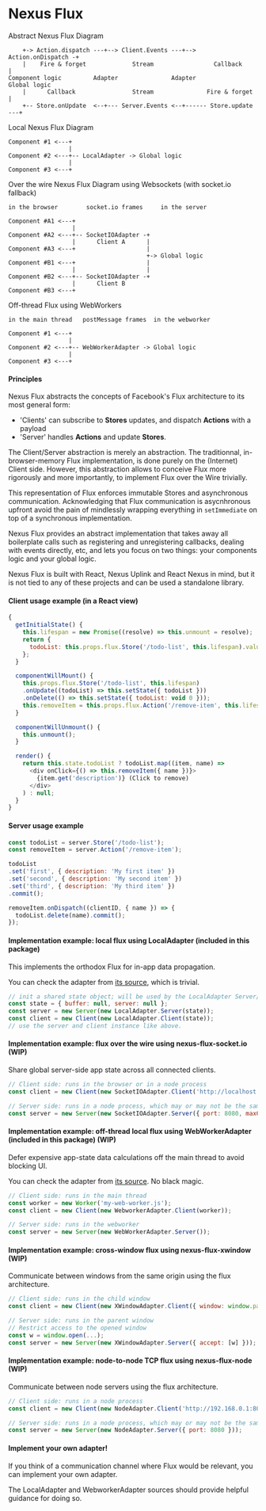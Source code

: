 Nexus Flux
==========

Abstract Nexus Flux Diagram
```
    +-> Action.dispatch ---+--> Client.Events ---+--> Action.onDispatch -+
    |    Fire & forget             Stream                 Callback       |
Component logic         Adapter               Adapter               Global logic
    |      Callback                Stream               Fire & forget    |
    +-- Store.onUpdate  <--+--- Server.Events <--+------ Store.update ---+
```


Local Nexus Flux Diagram
```
Component #1 <---+
                 |
Component #2 <---+-- LocalAdapter -> Global logic
                 |
Component #3 <---+

```

Over the wire Nexus Flux Diagram using Websockets (with socket.io fallback)
```
in the browser        socket.io frames     in the server

Component #A1 <---+
                  |
Component #A2 <---+-- SocketIOAdapter -+
                  |      Client A      |
Component #A3 <---+                    |
                                       +-> Global logic
Component #B1 <---+                    |
                  |                    |
Component #B2 <---+-- SocketIOAdapter -+
                  |      Client B
Component #B3 <---+
```

Off-thread Flux using WebWorkers
```
in the main thread   postMessage frames  in the webworker

Component #1 <---+
                 |
Component #2 <---+-- WebWorkerAdapter -> Global logic
                 |
Component #3 <---+
```

#### Principles

Nexus Flux abstracts the concepts of Facebook's Flux architecture to its most general form:
- 'Clients' can subscribe to __Stores__ updates, and dispatch __Actions__ with a payload
- 'Server' handles __Actions__ and update __Stores__.

The Client/Server abstraction is merely an abstraction. The traditionnal, in-browser-memory
Flux implementation, is done purely on the (Internet) Client side. However, this abstraction allows
to conceive Flux more rigorously and more importantly, to implement Flux over the Wire trivially.

This representation of Flux enforces immutable Stores and asynchronous communication. Acknowledging
that Flux communication is asycnhronous upfront avoid the pain of mindlessly wrapping everything in `setImmediate`
on top of a synchronous implementation.

Nexus Flux provides an abstract implementation that takes away all boilerplate calls such as registering and unregistering callbacks, dealing with events directly, etc,
and lets you focus on two things: your components logic and your global logic.

Nexus Flux is built with React, Nexus Uplink and React Nexus in mind, but it is not tied to any of these projects and can be used a standalone library.

#### Client usage example (in a React view)

```js
{
  getInitialState() {
    this.lifespan = new Promise((resolve) => this.unmount = resolve);
    return {
      todoList: this.props.flux.Store('/todo-list', this.lifespan).value,
    };
  }

  componentWillMount() {
    this.props.flux.Store('/todo-list', this.lifespan)
    .onUpdate((todoList) => this.setState({ todoList }))
    .onDelete(() => this.setState({ todoList: void 0 }));
    this.removeItem = this.props.flux.Action('/remove-item', this.lifespan).dispatch;
  }

  componentWillUnmount() {
    this.unmount();
  }

  render() {
    return this.state.todoList ? todoList.map((item, name) =>
      <div onClick={() => this.removeItem({ name })}>
        {item.get('description')} (Click to remove)
      </div>
    ) : null;
  }
}
```

#### Server usage example

```js
const todoList = server.Store('/todo-list');
const removeItem = server.Action('/remove-item');

todoList
.set('first', { description: 'My first item' })
.set('second', { description: 'My second item' })
.set('third', { description: 'My third item' })
.commit();

removeItem.onDispatch((clientID, { name }) => {
  todoList.delete(name).commit();
});
```

#### Implementation example: local flux using LocalAdapter (included in this package)

This implements the orthodox Flux for in-app data propagation.

You can check the adapter from [its source](https://github.com/elierotenberg/nexus-flux/tree/master/src/LocalAdapter.js), which is trivial.

```js
// init a shared state object; will be used by the LocalAdapter Server/Clients
const state = { buffer: null, server: null };
const server = new Server(new LocalAdapter.Server(state));
const client = new Client(new LocalAdapter.Client(state));
// use the server and client instance like above.
```

#### Implementation example: flux over the wire using nexus-flux-socket.io (WIP)

Share global server-side app state across all connected clients.

```js
// Client side: runs in the browser or in a node process
const client = new Client(new SocketIOAdapter.Client('http://localhost:8080'));
```

```js
// Server side: runs in a node process, which may or may not be the same process
const server = new Server(new SocketIOAdapter.Server({ port: 8080, maxClients: 50000 });
```

#### Implementation example: off-thread local flux using WebWorkerAdapter (included in this package) (WIP)

Defer expensive app-state data calculations off the main thread to avoid blocking UI.

You can check the adapter from [its source](https://github.com/elierotenberg/nexus-flux/tree/master/src/WebWorkerAdapter.js). No black magic.

```js
// Client side: runs in the main thread
const worker = new Worker('my-web-worker.js');
const client = new Client(new WebworkerAdapter.Client(worker));
```

```js
// Server side: runs in the webworker
const server = new Server(new WebWorkerAdapter.Server());
```

#### Implementation example: cross-window flux using nexus-flux-xwindow (WIP)

Communicate between windows from the same origin using the flux architecture.

```js
// Client side: runs in the child window
const client = new Client(new XWindowAdapter.Client({ window: window.parent }));
```

```js
// Server side: runs in the parent window
// Restrict access to the opened window
const w = window.open(...);
const server = new Server(new XWindowAdapter.Server({ accept: [w] }));
```

#### Implementation example: node-to-node TCP flux using nexus-flux-node (WIP)

Communicate between node servers using the flux architecture.

```js
// Client side: runs in a node process
const client = new Client(new NodeAdapter.Client('http://192.168.0.1:8080'));
```

```js
// Server side: runs in a node process, which may or may not be the same process
const server = new Server(new NodeAdapter.Server({ port: 8080 }));
```


#### Implement your own adapter!

If you think of a communication channel where Flux would be relevant, you can implement your own adapter.

The LocalAdapter and WebworkerAdapter sources should provide helpful guidance for doing so.
